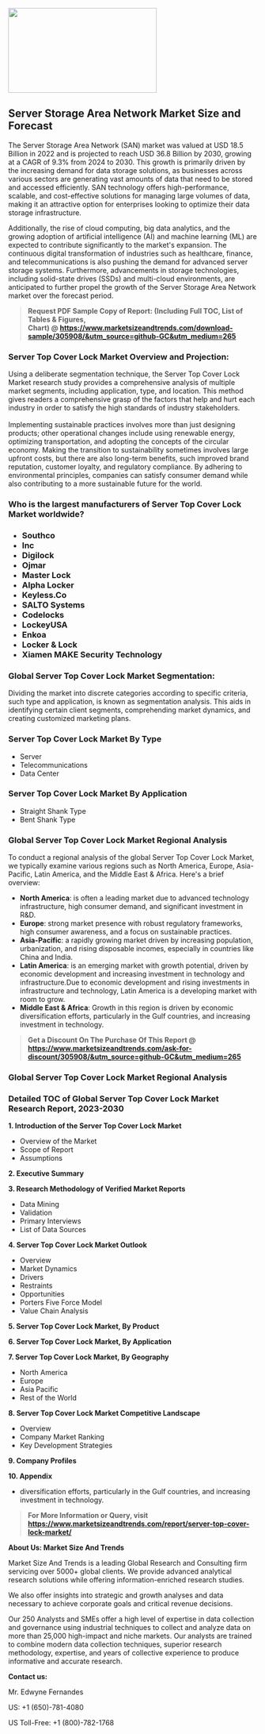 <p><img class="alignnone size-medium wp-image-20088" src="https://ffe5etoiles.com/wp-content/uploads/2024/12/MST1-300x171.png" alt="" width="300" height="171" /></p><h2>Server Storage Area Network Market Size and Forecast</h2><p>The Server Storage Area Network (SAN) market was valued at USD 18.5 Billion in 2022 and is projected to reach USD 36.8 Billion by 2030, growing at a CAGR of 9.3% from 2024 to 2030. This growth is primarily driven by the increasing demand for data storage solutions, as businesses across various sectors are generating vast amounts of data that need to be stored and accessed efficiently. SAN technology offers high-performance, scalable, and cost-effective solutions for managing large volumes of data, making it an attractive option for enterprises looking to optimize their data storage infrastructure.</p><p>Additionally, the rise of cloud computing, big data analytics, and the growing adoption of artificial intelligence (AI) and machine learning (ML) are expected to contribute significantly to the market's expansion. The continuous digital transformation of industries such as healthcare, finance, and telecommunications is also pushing the demand for advanced server storage systems. Furthermore, advancements in storage technologies, including solid-state drives (SSDs) and multi-cloud environments, are anticipated to further propel the growth of the Server Storage Area Network market over the forecast period.</p></p><blockquote id="" class=""><strong>Request PDF Sample Copy of Report: (Including Full TOC, List of Tables &amp; Figures, Chart)&nbsp;@&nbsp;<strong><a href="https://www.marketsizeandtrends.com/download-sample/305908/&utm_source=github-GC&utm_medium=265" target="_blank">https://www.marketsizeandtrends.com/download-sample/305908/&utm_source=github-GC&utm_medium=265</a></strong></strong></blockquote><h3 id="" class="">Server Top Cover Lock Market&nbsp;Overview and Projection:</h3><p id="" class="">Using a deliberate segmentation technique, the Server Top Cover Lock Market research study provides a comprehensive analysis of multiple market segments, including application, type, and location. This method gives readers a comprehensive grasp of the factors that help and hurt each industry in order to satisfy the high standards of industry stakeholders. <br /> <br />Implementing sustainable practices involves more than just designing products; other operational changes include using renewable energy, optimizing transportation, and adopting the concepts of the circular economy. Making the transition to sustainability sometimes involves large upfront costs, but there are also long-term benefits, such improved brand reputation, customer loyalty, and regulatory compliance. By adhering to environmental principles, companies can satisfy consumer demand while also contributing to a more sustainable future for the world.</p><h3 id="" class="">Who is the largest manufacturers of&nbsp;Server Top Cover Lock Market worldwide?</h3><h3 class=""><p><ul><li>Southco </li><li> Inc </li><li> Digilock </li><li> Ojmar </li><li> Master Lock </li><li> Alpha Locker </li><li> Keyless.Co </li><li> SALTO Systems </li><li> Codelocks </li><li> LockeyUSA </li><li> Enkoa </li><li> Locker & Lock </li><li> Xiamen MAKE Security Technology</li></ul></p></h3><h3 id="" class="">Global&nbsp;Server Top Cover Lock Market Segmentation:</h3><p id="" class="">Dividing the market into discrete categories according to specific criteria, such type and application, is known as segmentation analysis. This aids in identifying certain client segments, comprehending market dynamics, and creating customized marketing plans.</p><h3 id="" class="">Server Top Cover Lock Market&nbsp;By Type</h3><p><p><ul><li>Server</li><li> Telecommunications</li><li> Data Center</p></li></ul></p></p><h3 id="" class="">Server Top Cover Lock Market&nbsp;By Application</h3><p class=""><p><ul><li>Straight Shank Type</li><li> Bent Shank Type</li></ul></p></p><h3 id="" class="">Global Server Top Cover Lock Market Regional Analysis</h3><p id="" class="">To conduct a regional analysis of the global Server Top Cover Lock Market, we typically examine various regions such as North America, Europe, Asia-Pacific, Latin America, and the Middle East &amp; Africa. Here's a brief overview:</p><ul><li><strong>North America</strong>: is often a leading market due to advanced technology infrastructure, high consumer demand, and significant investment in R&amp;D.</li><li><strong>Europe</strong>: strong market presence with robust regulatory frameworks, high consumer awareness, and a focus on sustainable practices.</li><li><strong>Asia-Pacific</strong>: a rapidly growing market driven by increasing population, urbanization, and rising disposable incomes, especially in countries like China and India.</li><li><strong>Latin America</strong>: is an emerging market with growth potential, driven by economic development and increasing investment in technology and infrastructure.Due to economic development and rising investments in infrastructure and technology, Latin America is a developing market with room to grow.</li><li><strong>Middle East &amp; Africa</strong>: Growth in this region is driven by economic diversification efforts, particularly in the Gulf countries, and increasing investment in technology.</li></ul><blockquote id="" class=""><strong>Get a Discount On The Purchase Of This Report @ <strong><a href="https://www.marketsizeandtrends.com/ask-for-discount/305908/&utm_source=github-GC&utm_medium=265" target="_blank">https://www.marketsizeandtrends.com/ask-for-discount/305908/&utm_source=github-GC&utm_medium=265</a></strong></strong></blockquote><h3 id="" class="">Global Server Top Cover Lock Market Regional Analysis</h3><h3 id="" class="">Detailed TOC of Global Server Top Cover Lock Market Research Report, 2023-2030</h3><p id="" class=""><strong>1. Introduction of the Server Top Cover Lock Market</strong></p><ul><li>Overview of the Market</li><li>Scope of Report</li><li>Assumptions</li></ul><p id="" class=""><strong>2. Executive Summary</strong></p><p id="" class=""><strong>3. Research Methodology of Verified Market Reports</strong></p><ul><li>Data Mining</li><li>Validation</li><li>Primary Interviews</li><li>List of Data Sources</li></ul><p id="" class=""><strong>4. Server Top Cover Lock Market Outlook</strong></p><ul><li>Overview</li><li>Market Dynamics</li><li>Drivers</li><li>Restraints</li><li>Opportunities</li><li>Porters Five Force Model</li><li>Value Chain Analysis</li></ul><p id="" class=""><strong>5. Server Top Cover Lock Market, By Product</strong></p><p id="" class=""><strong>6. Server Top Cover Lock Market, By Application</strong></p><p id="" class=""><strong>7. Server Top Cover Lock Market, By Geography</strong></p><ul><li>North America</li><li>Europe</li><li>Asia Pacific</li><li>Rest of the World</li></ul><p id="" class=""><strong>8. Server Top Cover Lock Market Competitive Landscape</strong></p><ul><li>Overview</li><li>Company Market Ranking</li><li>Key Development Strategies</li></ul><p id="" class=""><strong>9. Company Profiles</strong></p><p id="" class=""><strong>10. Appendix</strong></p><ul><li>diversification efforts, particularly in the Gulf countries, and increasing investment in technology.</li></ul><blockquote id="" class=""><strong>For More Information or Query, visit <strong><strong><a href="https://www.marketsizeandtrends.com/report/server-top-cover-lock-market/" target="_blank">https://www.marketsizeandtrends.com/report/server-top-cover-lock-market/</a></strong></strong></strong></blockquote><p id="" class=""><strong>About Us: Market Size And Trends</strong></p><p id="" class="">Market Size And Trends is a leading Global Research and Consulting firm servicing over 5000+ global clients. We provide advanced analytical research solutions while offering information-enriched research studies.</p><p id="" class="">We also offer insights into strategic and growth analyses and data necessary to achieve corporate goals and critical revenue decisions.</p><p id="" class="">Our 250 Analysts and SMEs offer a high level of expertise in data collection and governance using industrial techniques to collect and analyze data on more than 25,000 high-impact and niche markets. Our analysts are trained to combine modern data collection techniques, superior research methodology, expertise, and years of collective experience to produce informative and accurate research.</p><p id="" class=""><strong>Contact us:</strong></p><p id="" class="">Mr. Edwyne Fernandes</p><p id="" class="">US: +1 (650)-781-4080</p><p id="" class="">US Toll-Free: +1 (800)-782-1768</p>
